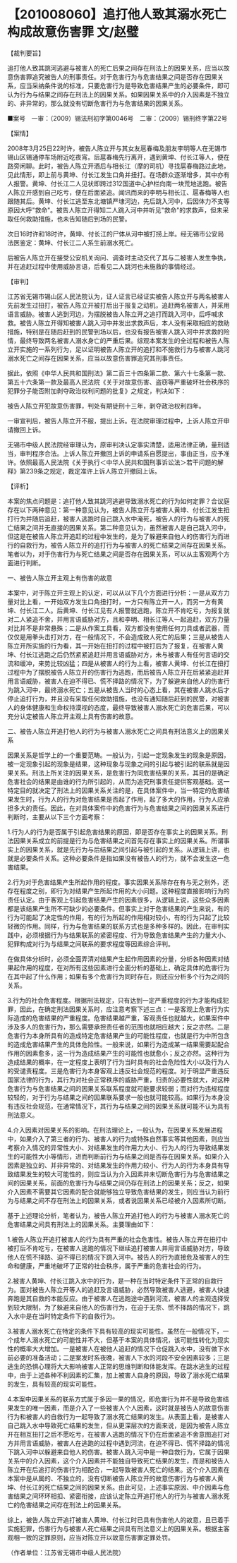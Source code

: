 # 【201008060】追打他人致其溺水死亡构成故意伤害罪 文/赵璧

【裁判要旨】

追打他人致其跳河逃避与被害人的死亡后果之间存在刑法上的因果关系，应当以故意伤害罪追究被告人的刑事责任。对于危害行为与危害结果之间是否存在因果关系，应当采纳条件说的标准，只要危害行为是导致危害结果产生的必要条件，即可认为行为与结果之间存在刑法上的因果关系。如果因果关系中的介入因素是不独立的、非异常的，那么就没有切断危害行为与危害结果的因果关系。

■案号　一审：（2009）锡法刑初字第0046号　二审：（2009）锡刑终字第22号

【案情】

2008年3月25日22时许，被告人陈立开与其女友扈春梅及朋友李明等人在无锡市锡山区锡通停车场附近吃夜宵。后扈春梅先行离开，遇到黄坤、付长江等人，便在路旁闲聊。此时，被告人陈立开酒后与相长江（摩的司机）寻找扈春梅路过此地，见此情形，即上前与黄坤、付长江发生口角并扭打。在场群众逐渐增多，其中亦有人报警。黄坤、付长江二人见状即跨过312国道中心护栏向南一块荒地逃跑。被告人陈立开感到自己吃亏，便在后面紧追。闻讯而来的李明与相长江、扈春梅等人也跟随其后。黄坤、付长江逃至东北塘镇严埭河边，先后跳入河中，后因体力不支等原因大呼"救命"。被告人陈立开得知二人跳入河中并听见"救命"的求救声，但未采取任何救助措施，也未告知随后到场的民警。

次日16时许和18时许，黄坤、付长江的尸体从河中被打捞上岸。经无锡市公安局法医鉴定：黄坤、付长江二人系生前溺水死亡。

后被告人陈立开在接受公安机关询问、调查时主动交代了其与二被害人发生争执，并在追赶过程中使用威胁言语，后看见二人跳河也未施救的事情经过。

【审判】

江苏省无锡市锡山区人民法院认为，证人证言已经证实被告人陈立开与两名被害人先前发生过扭打，被告人陈立开被打后出于报复之动机，追赶两名被害人，并采用语言威胁。被害人逃到河边，为摆脱被告人陈立开之追打而跳入河中，后呼喊求救。被告人陈立开得知被害人跳入河中并发出求救声后，本人没有采取相应的救助措施，特别是在随后赶到的民警到场以后，也没有报告被害人跳入河中并求救的险情，最终导致两名被害人溺水身亡的严重后果。综观本案发生的全过程和被告人陈立开实施的一系列行为，足以证明被告人陈立开的追打和不施救行为与被害人跳河溺水死亡之间存在因果关系，应当以故意伤害罪追究其刑事责任。

据此，依照《中华人民共和国刑法》第二百三十四条第二款、第六十七条第一款、第五十六条第一款及最高人民法院《关于对故意伤害、盗窃等严重破坏社会秩序的犯罪分子能否附加剥夺政治权利问题的批复》之规定，判决如下：

被告人陈立开犯故意伤害罪，判处有期徒刑十三年，剥夺政治权利四年。

一审宣判后，被告人陈立开不服，提出上诉。在法院审理过程中，上诉人陈立开申请撤回上诉。

无锡市中级人民法院经审理认为，原审判决认定事实清楚，适用法律正确，量刑适当，审判程序合法。上诉人陈立开撤回上诉的申请系自愿提出，事由正当，应予准许。依照最高人民法院《关于执行＜中华人民共和国刑事诉讼法＞若干问题的解释》第239条之规定，裁定准许上诉人陈立开撤回上诉。

【评析】

本案的焦点问题是：追打他人致其跳河逃避导致溺水死亡的行为如何定罪？合议庭存在以下两种意见：第一种意见认为，被告人陈立开与被害人黄坤、付长江发生扭打行为并随后追赶，被害人逃跑时自己跳入水中淹死，被告人的行为与被害人的死亡结果之间并无直接的因果关系。第二种意见认为，虽然被害人是自己跳入河中，但这是在被告人陈立开追赶的过程中发生的，是为了躲避来自他人的伤害行为而进行的自救行为，被告人陈立开的追打行为与被害人的死亡结果之间存在因果关系。笔者以为，对于伤害行为与死亡结果之间是否存在因果关系，可以从主客观两个方面进行判断。

一、被告人陈立开主观上有伤害的故意

本案中，对于陈立开主观上的认定，可以从以下几个方面进行分析：一是从双方力量对比上看，一开始双方发生口角扭打时，一方只有陈立开一人，而另一方有黄坤、付长江二人。后黄坤、付长江见有人报警就逃跑，陈立开不肯吃亏，为报复就对二人紧追不舍，并用言语威胁对方，且和李明、相长江等人一起追赶，双方力量对比并不是非常悬殊；二是从作案工具看，双方都没有使用任何刀具或者武器，而仅仅是用拳头击打对方，在一般情况下，不会造成致人死亡的后果；三是从被告人陈立开所实施的行为看，其一开始在扭打的过程中被打后为了报复，在被害人黄坤、付长江逃跑之后仍然紧紧追赶并用言语威胁对方，未与被害人有任何言语的交流和缓冲，来势比较凶猛；四是从被害人的行为上看，被害人黄坤、付长江在扭打过程中为了摆脱被告人陈立开的伤害行为逃跑，而后被告人陈立开在后紧紧追赶并用言语威胁，被害人在迫不得已、慌不择路的情况下，为了躲避来自他人的伤害行为跳入河中，最终溺水死亡；五是从被告人当时的心态上看，其在被害人跳水后才停止追打行为，并且没有采取任何救助措施，也没有通知随后赶到的民警，对被害人的身体健康和生命权持漠视的态度，最终导致被害人溺水死亡的危害后果，可以充分认定被告人陈立开主观上具有伤害的故意。

二、被告人陈立开追打他人的行为与被害人溺水死亡之间具有刑法意义上的因果关系

因果关系是哲学上的一个重要范畴。一般认为，引起一定现象发生的现象是原因，被一定现象引起的现象是结果，这种现象与现象之间的引起与被引起的联系就是因果关系。刑法上所关注的因果关系，是危害行为同危害结果的关系，其目的是确定危害社会的结果是由谁的行为所引起的，从而为追究刑事责任提供客观基础。这一特定目的就决定了刑法上的因果关系关注的是，在具体案件中，当一特定的危害结果发生时，行为人的行为对危害结果是否起了作用，起了多大的作用，行为人应承担多大的责任。因此，在对具体案件中的危害行为与危害结果之间的因果关系进行判断时，主要从以下三个方面考察：

1.行为人的行为是否属于引起危害结果的原因，即是否存在事实上的因果关系。刑法因果关系成立的前提是行为与危害结果之间首先存在事实上的因果关系。所谓事实上的因果关系，就是先行为与后结果之间引起与被引起的关系。从逻辑上讲，也就是必要条件关系。这种必要条件是指如果没有被告人的行为，就不会发生这一危害结果。

2.行为对于危害结果产生所起作用的程度。事实因果关系除存在有与无之别外，还存在程度之别，即行为对结果产生所起作用的大小问题。这种程度直接影响行为的责任认定。由于客观上引起危害结果产生的因素很多，从逻辑上说，这些众多因素都是该结果产生所不可缺少的必要条件。但事实上对于危害结果的产生来说，有的行为可能起了决定性的作用，有的行为所起的作用相对较小，有的行为只起了比较轻微的作用。同样，行为与危害结果的联系方式也是多种多样的。因此，在审判实践中，必须根据行为与结果联系的紧密程度、行为导致危害结果产生的力量大小、犯罪构成对行为与结果之间联系的要求程度等因素综合评判。

在做具体分析时，必须全面弄清对结果产生起作用因素的分量，分析各种因素对结果起作用的程度，在对所有这些因素进行全面分析的基础上，确定具体的危害行为在其中起了什么作用；如果有多个危害行为同时存在，则还应分析多个行为之间的关系。

3.行为的社会危害程度。根据刑法规定，只有达到一定严重程度的行为才能构成犯罪，因此，在确定刑法因果关系时，应注意考察下述三点：一是客观上危害行为实际造成的危害结果的严重程度。危害结果越严重，客观责任也就越大，如果案件中涉及多人的危害行为，那么需要承担责任者的范围也就相应越大；反之亦然。二是危害行为本身所具有的造成特定危害结果产生的可能性程度，也就是行为中所包含的造成危害结果产生的具体危险性。一般来说，如果行为造成某一结果需要起配合作用的因素愈多，这一行为造成结果产生的可能性也就愈小；反之亦然。这种行为造成结果的概率，在一定程度上表明了行为当时具有的社会危险性大小以及行为人的受谴责程度。三是危害行为本身客观上违反社会规范的程度。对于明显严重违反国家法律的行为，其行为对社会正常秩序的威胁严重，归责的必要性就大，对这种危害行为与危害结果之间的因果关系联系程度就可能要求较弱；而对行为违规程度较轻的，对于行为与结果之间的因果联系要求一般也就可能较高。如果行为本身没有违反社会规范，在通常情况下，其行为与结果之间的因果关系就可能不认为具有刑法意义。

4.介入因素对因果关系的影响。在刑法理论上，一般认为，在因果关系发展进程中，如果介入了第三者的行为、被害人的行为或特殊自然事实等其他因素，则应当考察介入情况的异常性大小、对结果发生的作用力大小、行为人的行为导致结果发生的可能性大小等情形，进而判断前行为与结果之间是否存在因果关系。如果介入因素是独立的、并非异常的、对结果发生的作用力较小、行为人的行为本身具有导致结果发生的较大可能性的，则应当认为介入因素并未切断危害行为与危害结果之间的因果关系，前面的危害行为与结果之间仍存在刑法上的因果关系；反之，如果介入因素不需要其它因素的配合就能够独立导致危害结果的发生，则应当认为前行为与结果之间不存在刑法上的因果关系，或者说因果关系已经被介入因素所切断。

基于上述理论分析，笔者认为，被告人陈立开追打他人的行为与被害人溺水死亡的危害结果之间具有刑法上的因果关系。主要理由如下：

1.被告人陈立开追打被害人的行为具有严重的社会危害性。被告人陈立开在扭打中被打后不肯吃亏，在被害人逃跑的情况下继续追打被害人并用言语威胁对方，导致他人在慌不择路、迫不得已的情况下跳入河中。被告人的行为直接危及被害人的生命和健康，严重地破坏了正常的社会秩序，属于严重的危害社会的行为。

2.被害人黄坤、付长江跳入水中的行为，是一种在当时特定条件下正常的自救行为。面对被告人陈立开等人的追赶及言语威胁，必然导致被害人逃避，被害人快速奔跑是其自救的本能反应。由于被害人在逃跑途中遇到河流，被害人的主观选择受到较大限制，为了躲避来自他人的伤害行为，在迫于无奈、慌不择路的情况下，跳入水中是在当时特定条件下的自救行为。

3.被害人溺水死亡在特定的条件下具有较高的现实可能性。虽然在一般情况下，一个成年人溺水死亡的可能性并不大，但基于本案的具体情况，该可能性转化为现实性的概率大大增加。一是被害人在被他人追赶的情况下仓促跳入水中，没有做下水前必要的准备活动；二是案发时系夜晚，被害人下水的河段不安全因素较多；三是逃生的恐惧心理将大大影响被害人正常的思维判断和体能发挥。在跳水逃生的过程中，由于上述各种不利因素的汇集，加上被害人自身的原因，导致了溺水死亡结果的发生，具有较高的现实可能性。

4.本案中因果关系的联系方式属于多因一果的情况，即危害行为并不是导致危害结果发生的唯一因素，而是介入了一些被害人个人因素，这时就是被告人的故意伤害行为和被害人的自救行为一起导致了溺水死亡结果的发生。从表面上看，是被害人自己跳入水中导致死亡结果的发生，但从更深层次的方面来说，是因为被告人陈立开在相互扭打之后不愿吃亏，在被害人逃跑的情况下仍在后面紧追不舍意图追打对方并用言语威胁，被害人在逃跑的过程中遇到河流，在迫不得已、慌不择路的情况下跳入河中以躲避来自他人的伤害。被害人跳入河中是一种自救行为，它属于因果关系中的介入因素，这个介入因素并不能独自导致死亡结果的发生，而是和被告人陈立开在后追打的伤害行为相配合，一起导致被害人死亡的结果。这个介入因素在本案中是从属的、不独立的，没有切断被告人陈立开的故意伤害行为与被害人黄坤、付长江的死亡结果之间的因果关系。由此可见，上述事实原因、中介因素与危害结果之间环环相扣、紧密衔接，应该认定陈立开追打他人的行为与被害人溺水死亡的危害结果之间存在刑法上的因果关系。

综上，被告人陈立开追打被害人黄坤、付长江时已具有伤害他人的故意，且已着手实施犯罪，伤害行为与被害人死亡结果之间具有刑法意义上的因果关系。根据主客观相一致的定罪原则，应当对陈立开以故意伤害罪定罪处罚。

（作者单位：江苏省无锡市中级人民法院）